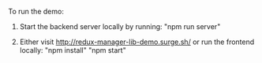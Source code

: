 To run the demo:

1. Start the backend server locally by running:
"npm run server"

2. Either visit http://redux-manager-lib-demo.surge.sh/
or run the frontend locally:
"npm install"
"npm start"